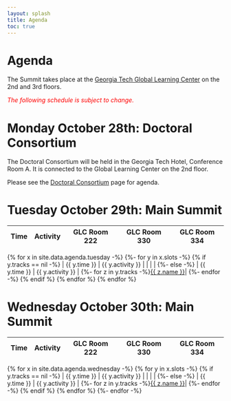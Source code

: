 ```yaml
---
layout: splash
title: Agenda
toc: true
---
```


<h1>Agenda</h1>

The Summit takes place at the <a href="/location">Georgia Tech Global Learning Center</a> on the 2nd and 3rd floors.

<p><font color="red"><em>The following schedule is subject to change.</em></font></p>

<h1>Monday October 28th: Doctoral Consortium</h1>

The Doctoral Consortium will be held in the Georgia Tech Hotel, Conference Room A. It is connected to the Global Learning Center on the 2nd floor.

Please see the <a href="/doctoral-consortium">Doctoral Consortium</a> page for agenda.


<h1>Tuesday October 29th: Main Summit</h1>

| Time | Activity | GLC Room 222 | GLC Room 330 | GLC Room 334 |
|------|----------|--------|--------|--------|
{% for x in site.data.agenda.tuesday -%}
{%- for y in x.slots -%}
{% if y.tracks == nil -%}
| {{ y.time }} | {{ y.activity }} | | | | 
{%- else -%}
| {{ y.time }} | {{ y.activity }} | {%- for z in y.tracks -%}<a href="/speakers/index.html#{{z.name}}">{{ z.name }}</a>|
{%- endfor -%}
{% endif %}
{% endfor %}
{% endfor %} 

<h1>Wednesday October 30th: Main Summit</h1>

| Time | Activity | GLC Room 222 | GLC Room 330 | GLC Room 334 |
|------|----------|--------|--------|--------|
{% for x in site.data.agenda.wednesday -%}
{% for y in x.slots -%}
{% if y.tracks == nil -%}
| {{ y.time }} | {{ y.activity }} | | | | 
{%- else -%}
| {{ y.time }} | {{ y.activity }} | {%- for z in y.tracks -%}<a href="/speakers/index.html#{{z.name}}">{{ z.name }}</a>|
{%- endfor -%}
{% endif %}
{% endfor %}
{%- endfor -%} 

